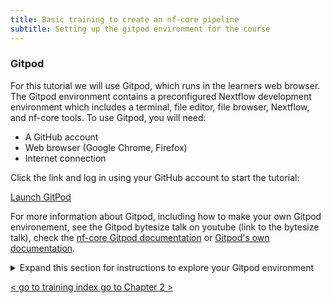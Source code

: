 ```yaml
---
title: Basic training to create an nf-core pipeline
subtitle: Setting up the gitpod environment for the course
---
```


### Gitpod

For this tutorial we will use Gitpod, which runs in the learners web browser. The Gitpod environment contains a preconfigured Nextflow development environment
which includes a terminal, file editor, file browser, Nextflow, and nf-core tools. To use Gitpod, you will need:

- A GitHub account
- Web browser (Google Chrome, Firefox)
- Internet connection

Click the link and log in using your GitHub account to start the tutorial:

<p class="text-center">
  <a href="https://www.gitpod.io/#https://github.com/nf-core/basic_training" class="btn btn-lg btn-success" target="_blank">
    Launch GitPod
  </a>
</p>

For more information about Gitpod, including how to make your own Gitpod environement, see the Gitpod bytesize talk on youtube (link to the bytesize talk),
check the [nf-core Gitpod documentation](gitpod/index) or [Gitpod's own documentation](https://www.gitpod.io/docs).

<details>
<summary> Expand this section for instructions to explore your Gitpod environment</summary>

#### Explore your Gitpod interface

You should now see something similar to the following:

(insert Gitpod welcome image)

- **The sidebar** allows you to customize your Gitpod environment and perform basic tasks (copy, paste, open files, search, git, etc.). Click the Explorer button to see which files are in this repository.
- **The terminal** allows you to run all the programs in the repository. For example, both `nextflow` and `docker` are installed and can be executed.
- **The main window** allows you to view and edit files. Clicking on a file in the explorer will open it within the main window. You should also see the nf-training material browser (<https://training.nextflow.io/>).

To test that the environment is working correctly, type the following into the terminal:

```bash
nextflow info
```

This should come up with the Nextflow version and runtime information:

```
Version: 23.10.0 build 5889
Created: 15-10-2023 15:07 UTC (15:07 GMT)
System: Linux 6.1.54-060154-generic
Runtime: Groovy 3.0.19 on OpenJDK 64-Bit Server VM 17.0.8-internal+0-adhoc..src
Encoding: UTF-8 (UTF-8)
```

#### Reopening a Gitpod session

When a Gitpod session is not used for a while, i.e., goes idle, it will timeout and close the interface.
You can reopen the environment from <https://gitpod.io/workspaces>. Find your previous environment in the list, then select the ellipsis (three dots icon) and select Open.

If you have saved the URL for your previous Gitpod environment, you can simply open it in your browser.

Alternatively, you can start a new workspace by following the Gitpod URL: <https://gitpod.io/#https://github.com/nextflow-io/training>

If you have lost your environment, you can find the main scripts used in this tutorial in the `nf-training` directory.

#### Saving files from Gitpod to your local machine

To save any file locally from the explorer panel, right-click the file and select Download.

</details>
<p class="text-center">
  <a href="../" class="btn btn-lg btn-success" style="font-size: 14px">
    < go to training index
  </a>
  <a href="../nf_core_create_tool/" class="btn btn-lg btn-success" style="font-size: 14px">
    go to Chapter 2 >
  </a>
</p>
